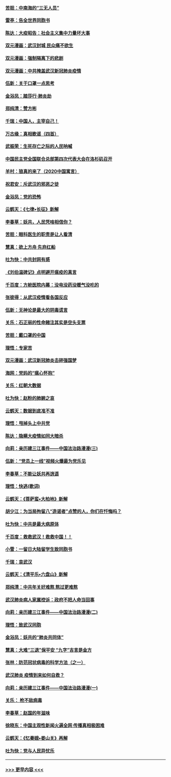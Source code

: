 #### [苦胆：中南海的“三无人员”](../pages/nsc993/n11862997.md?t=02122211) 
#### [雷亭：告全世界同胞书](../pages/nsc993/n11862572.md?t=02122211) 
#### [陈达：大疫昭告：社会主义集中力量坏大事](../pages/nsc993/n11859419.md?t=02122211) 
#### [双元漫画：武汉封城 民众痛不欲生](../pages/nsc993/n11859287.md?t=02122211) 
#### [双元漫画：强制隔离下的悲剧](../pages/nsc993/n11859244.md?t=02122211) 
#### [双元漫画：中共掩盖武汉新冠肺炎疫情](../pages/nsc993/n11858249.md?t=02122211) 
#### [伍新：关于口罩一点思考](../pages/nsc993/n11859195.md?t=02122211) 
#### [金浴凤：踏莎行‧肺炎劫](../pages/nsc993/n11858227.md?t=02122211) 
#### [郑纯清：赞方彬](../pages/nsc993/n11856803.md?t=02122211) 
#### [千瑞；中国人，主宰自己！](../pages/nsc993/n11856793.md?t=02122211) 
#### [万古缘：真相歌谣（四首）](../pages/nsc993/n11856263.md?t=02122211) 
#### [武振荣：生死存亡之际的人民呐喊](../pages/nsc993/n11856256.md?t=02122211) 
#### [中国民主党全国联合总部第四次代表大会在洛杉矶召开](../pages/nsc993/n11856344.md?t=02122211) 
#### [羊村：狼真的来了（2020中国寓言）](../pages/nsc993/n11856229.md?t=02122211) 
#### [祝君安：斥武汉的邪恶之徒](../pages/nsc993/n11855861.md?t=02122211) 
#### [金浴凤：党的恐怖](../pages/nsc993/n11855849.md?t=02122211) 
#### [云鹤天：《七律▪长征》新解](../pages/nsc993/n11855479.md?t=02122211) 
#### [李春草：妖共，人民凭啥相信你？](../pages/nsc993/n11855196.md?t=02122211) 
#### [苦胆：眼科医生的职责是让人看清](../pages/nsc993/n11853840.md?t=02122211) 
#### [慧真：欲上方舟 先弃红船](../pages/nsc993/n11853483.md?t=02122211) 
#### [吐为快：中共封网有感](../pages/nsc993/n11852575.md?t=02122211) 
#### [《刘伯温碑记》点明避开瘟疫的真言](../pages/nsc993/n11852128.md?t=02122211) 
#### [千百度：方舱医院内幕：没电没药没暖气没吃的](../pages/nsc993/n11850211.md?t=02122211) 
#### [张彼得：从武汉疫情看各国反应](../pages/nsc993/n11850102.md?t=02122211) 
#### [伍新：无神论是最大的阴毒谎言](../pages/nsc993/n11846129.md?t=02122211) 
#### [关乐：石正丽的性命赌注其实是空头支票](../pages/nsc993/n11846109.md?t=02122211) 
#### [苦胆：戴口罩的中国](../pages/nsc993/n11845576.md?t=02122211) 
#### [理悟：专家苦](../pages/nsc993/n11845564.md?t=02122211) 
#### [双元漫画：武汉新冠肺炎击碎强国梦](../pages/nsc993/n11843320.md?t=02122211) 
#### [海网：党妈的“瘟心怀抱”](../pages/nsc993/n11840740.md?t=02122211) 
#### [关乐：红朝大数据](../pages/nsc993/n11840675.md?t=02122211) 
#### [吐为快：赵粉的肺腑之哀](../pages/nsc993/n11840618.md?t=02122211) 
#### [云鹤天：数据到底准不准](../pages/nsc993/n11840325.md?t=02122211) 
#### [理悟：甩掉头上中共党](../pages/nsc993/n11838826.md?t=02122211) 
#### [陈达：隐瞒大疫情如同大暗杀](../pages/nsc993/n11838771.md?t=02122211) 
#### [向莉：亲历建三江事件——中国法治路漫漫(三)](../pages/nsc993/n11831825.md?t=02122211) 
#### [伍新：“党员上一线”视频火爆最为党乐见](../pages/nsc993/n11838200.md?t=02122211) 
#### [李春草：不能让妖共再逍遥](../pages/nsc993/n11838102.md?t=02122211) 
#### [理悟：快逃(歌词)](../pages/nsc993/n11838083.md?t=02122211) 
#### [云鹤天：《菩萨蛮▪大柏地》新解](../pages/nsc993/n11838059.md?t=02122211) 
#### [胡少江：为当局拘留八“造谣者”点赞的人，你们在忏悔吗？](../pages/nsc993/n11836801.md?t=02122211) 
#### [吐为快：中共是最大病原体](../pages/nsc993/n11836748.md?t=02122211) 
#### [千百度：救救武汉！救救中国！！](../pages/nsc993/n11836145.md?t=02122211) 
#### [小雪：一留日大陆留学生致同胞书](../pages/nsc993/n11834624.md?t=02122211) 
#### [千瑞：哀武汉](../pages/nsc993/n11833647.md?t=02122211) 
#### [云鹤天：《清平乐▪六盘山》新解](../pages/nsc993/n11833611.md?t=02122211) 
#### [郑纯清：中共年关好难熬 熬过更难熬](../pages/nsc993/n11833489.md?t=02122211) 
#### [武汉肺炎病人家属控诉：政府不把人命当回事](../pages/nsc993/n11833205.md?t=02122211) 
#### [向莉：亲历建三江事件——中国法治路漫漫(二)](../pages/nsc993/n11829102.md?t=02122211) 
#### [理悟：致武汉同胞](../pages/nsc993/n11831522.md?t=02122211) 
#### [金浴凤：妖共的“肺炎共同体”](../pages/nsc993/n11829448.md?t=02122211) 
#### [慧真：大难“三退”保平安 “九字”吉言是金方](../pages/nsc993/n11829501.md?t=02122211) 
#### [张林：防范冠状病毒的科学方法（之一）](../pages/nsc993/n11828618.md?t=02122211) 
#### [武汉肺炎 疫情到来如何自救？](../pages/nsc993/n11827632.md?t=02122211) 
#### [向莉：亲历建三江事件——中国法治路漫漫(一)](../pages/nsc993/n11827190.md?t=02122211) 
#### [关乐： 枪不敌病毒](../pages/nsc993/n11826746.md?t=02122211) 
#### [李春草：赵国的年滋味](../pages/nsc993/n11826321.md?t=02122211) 
#### [徐晓东：中国主观性新闻火遍全网 传播真相极困难](../pages/nsc993/n11826508.md?t=02122211) 
#### [云鹤天：《忆秦娥▪娄山关》再解](../pages/nsc993/n11824682.md?t=02122211) 
#### [吐为快：党与人民异忧乐](../pages/nsc993/n11824660.md?t=02122211) 

----
#### [ >>> 更早内容 <<< ](../indexes/nsc993-earlier.md)

